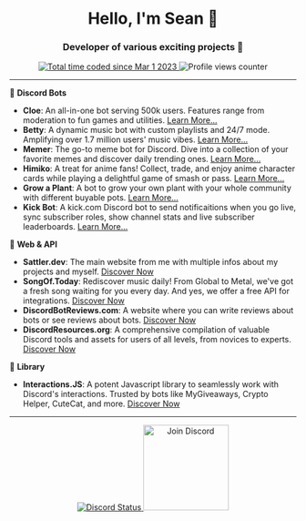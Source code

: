 <h1 align="center">Hello, I'm Sean 👋</h1>

<h3 align="center">Developer of various exciting projects 🚀</h3>

<p align="center">
    <a href="https://wakatime.com/@7de10e32-85ae-4747-9955-60441e661b2e">
        <img src="https://wakatime.com/badge/user/7de10e32-85ae-4747-9955-60441e661b2e.svg" alt="Total time coded since Mar 1 2023" />
    </a>
    <img src="https://komarev.com/ghpvc/?username=fb-sean" alt="Profile views counter" />
</p>

---

🤖 **Discord Bots**

- **Cloe**: An all-in-one bot serving 500k users. Features range from moderation to fun games and utilities. [Learn More...](https://cloe.gg?utm_source=github-readme)
- **Betty**: A dynamic music bot with custom playlists and 24/7 mode. Amplifying over 1.7 million users' music vibes. [Learn More...](https://www.betty.cx/?utm_source=github-readme)
- **Memer**: The go-to meme bot for Discord. Dive into a collection of your favorite memes and discover daily trending ones. [Learn More...](https://memer.sattler.dev/?utm_source=github-readme)
- **Himiko**: A treat for anime fans! Collect, trade, and enjoy anime character cards while playing a delightful game of smash or pass. [Learn More...](https://himiko.sattler.dev/?utm_source=github-readme)
- **Grow a Plant**: A bot to grow your own plant with your whole community with different buyable pots. [Learn More...](https://growweed.sattler.dev/?utm_source=github-readme)
- **Kick Bot**: A kick.com Discord bot to send notificaitions when you go live, sync subscriber roles, show channel stats and live subscriber leaderboards. [Learn More...](https://www.kickbot.gg/?utm_source=github-readme)

🎵 **Web & API**

- **Sattler.dev**: The main website from me with multiple infos about my projects and myself. [Discover Now](https://sattler.dev?utm_source=github-readme)
- **SongOf.Today**: Rediscover music daily! From Global to Metal, we've got a fresh song waiting for you every day. And yes, we offer a free API for integrations. [Discover Now](https://SongOf.Today?utm_source=github-readme)
- **DiscordBotReviews.com**: A website where you can write reviews about bots or see reviews about bots. [Discover Now](https://discordbotreviews.com?utm_source=github-readme)
- **DiscordResources.org**: A comprehensive compilation of valuable Discord tools and assets for users of all levels, from novices to experts. [Discover Now](https://discordresources.org?utm_source=github-readme)

🔧 **Library**

- **Interactions.JS**: A potent Javascript library to seamlessly work with Discord's interactions. Trusted by bots like MyGiveaways, Crypto Helper, CuteCat, and more. [Discover Now](https://interactionsjs.com/1.2.11)

---

<p align="center">
    <a href="#">
        <img src="https://discord.c99.nl/widget/theme-1/340243638892101646.png" alt="Discord Status">
    </a>
        <a href="https://discord.gg/ZVERh35">
        <img src="https://cdn.discordapp.com/attachments/773221397928869888/883691820905816084/com-gif-maker-unscreen.gif" alt="Join Discord" width="150"/>
    </a>
</p>
